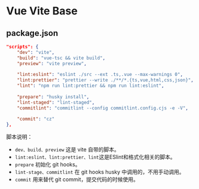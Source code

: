 # Vue Vite Base

## package.json

```json
"scripts": {
    "dev": "vite",
    "build": "vue-tsc && vite build",
    "preview": "vite preview",
    
    "lint:eslint": "eslint ./src --ext .ts,.vue --max-warnings 0",
    "lint:prettier": "prettier --write ./**/*.{ts,vue,html,css,json}",
    "lint": "npm run lint:prettier && npm run lint:eslint",
    
    "prepare": "husky install",
    "lint-staged": "lint-staged",
    "commitlint": "commitlint --config commitlint.config.cjs -e -V",
    
    "commit": "cz"
},
```

脚本说明：

- `dev、build、preview` 这是 vite 自带的脚本。
- `lint:eslint、lint:prettier、lint`这是ESlint和格式化相关的脚本。
- `prepare` 初始化 git hooks。
- `lint-stage、commitlint` 在 git hooks husky 中调用的，不用手动调用。
- `commit` 用来替代 git commit，提交代码的时候使用。